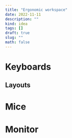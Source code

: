```yaml
---
title: "Ergonomic workspace"
date: 2022-11-11
description: ""
kind: idea
tags: []
draft: true
slug: ""
math: false
---
```


# Keyboards

## Layouts

# Mice

# Monitor
